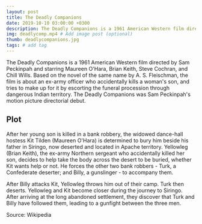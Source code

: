 ```yaml
---
layout: post
title: The Deadly Companions
date: 2019-10-10 03:00:00 +0300
description: The Deadly Companions is a 1961 American Western film directed by Sam Peckinpah. # Add post description (optional)
img: deadlycomp.mp4 # Add image post (optional)
thumb: deadlycompanions.jpg
tags: # add tag
---
```

The Deadly Companions is a 1961 American Western film directed by Sam Peckinpah and starring Maureen O'Hara, Brian Keith, Steve Cochran, and Chill Wills. Based on the novel of the same name by A. S. Fleischman, the film is about an ex-army officer who accidentally kills a woman's son, and tries to make up for it by escorting the funeral procession through dangerous Indian territory. The Deadly Companions was Sam Peckinpah's motion picture directorial debut.

## Plot
After her young son is killed in a bank robbery, the widowed dance-hall hostess Kit Tilden (Maureen O'Hara) is determined to bury him beside his father in Siringo, now deserted and located in Apache territory. Yellowleg (Brian Keith), the ex-army Northern sergeant who accidentally killed her son, decides to help take the body across the desert to be buried, whether Kit wants help or not. He forces the other two bank robbers - Turk, a Confederate deserter; and Billy, a gunslinger - to accompany them.

After Billy attacks Kit, Yellowleg throws him out of their camp. Turk then deserts. Yellowleg and Kit become closer during the journey to Siringo. After arriving at the long abandoned settlement, they discover that Turk and Billy have followed them, leading to a gunfight between the three men.

Source: Wikipedia